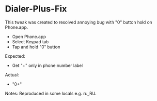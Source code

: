 Dialer-Plus-Fix
===============

This tweak was created to resolved annoying bug with "0" button hold on Phone.app.

* Open Phone.app
* Select Keypad tab
* Tap and hold "0" button

Expected:
* Get "+" only in phone number label

Actual:
* "0+" 

Notes:
Reproduced in some locals e.g. ru_RU.
